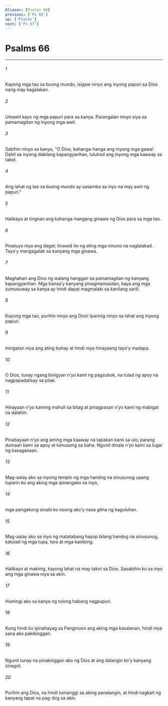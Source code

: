 ```yaml
---
Aliases: [Psalms 66]
previous: ['Ps 65']
up: ['Psalms']
next: ['Ps 67']
---
```

# Psalms 66

***

###### 1
Kayong mga tao sa buong mundo, isigaw ninyo ang inyong papuri sa Dios nang may kagalakan. 

###### 2
Umawit kayo ng mga papuri para sa kanya. Parangalan ninyo siya sa pamamagitan ng inyong mga awit. 

###### 3
Sabihin ninyo sa kanya, "O Dios, kahanga-hanga ang inyong mga gawa! Dahil sa inyong dakilang kapangyarihan, luluhod ang inyong mga kaaway sa takot. 

###### 4
Ang lahat ng tao sa buong mundo ay sasamba sa inyo na may awit ng papuri." 

###### 5
Halikayo at tingnan ang kahanga-hangang ginawa ng Dios para sa mga tao. 

###### 6
Pinatuyo niya ang dagat; tinawid ito ng ating mga ninuno na naglalakad. Tayoʼy mangagalak sa kanyang mga ginawa. 

###### 7
Maghahari ang Dios ng walang hanggan sa pamamagitan ng kanyang kapangyarihan. Mga bansaʼy kanyang pinagmamasdan, kaya ang mga sumusuway sa kanya ay hindi dapat magmalaki sa kanilang sarili. 

###### 8
Kayong mga tao, purihin ninyo ang Dios! Iparinig ninyo sa lahat ang inyong papuri. 

###### 9
Iningatan niya ang ating buhay at hindi niya hinayaang tayoʼy madapa. 

###### 10
O Dios, tunay ngang binigyan nʼyo kami ng pagsubok, na tulad ng apoy na nagpapadalisay sa pilak. 

###### 11
Hinayaan nʼyo kaming mahuli sa bitag at pinagpasan nʼyo kami ng mabigat na dalahin. 

###### 12
Pinabayaan nʼyo ang aming mga kaaway na tapakan kami sa ulo; parang dumaan kami sa apoy at lumusong sa baha. Ngunit dinala nʼyo kami sa lugar ng kasaganaan. 

###### 13
Mag-aalay ako sa inyong templo ng mga handog na sinusunog upang tuparin ko ang aking mga ipinangako sa inyo, 

###### 14
mga pangakong sinabi ko noong akoʼy nasa gitna ng kaguluhan. 

###### 15
Mag-aalay ako sa inyo ng matatabang hayop bilang handog na sinusunog, katulad ng mga tupa, toro at mga kambing. 

###### 16
Halikayo at makinig, kayong lahat na may takot sa Dios. Sasabihin ko sa inyo ang mga ginawa niya sa akin. 

###### 17
Humingi ako sa kanya ng tulong habang nagpupuri. 

###### 18
Kung hindi ko ipinahayag sa Panginoon ang aking mga kasalanan, hindi niya sana ako pakikinggan. 

###### 19
Ngunit tunay na pinakinggan ako ng Dios at ang dalangin koʼy kanyang sinagot. 

###### 20
Purihin ang Dios, na hindi tumanggi sa aking panalangin, at hindi nagkait ng kanyang tapat na pag-ibig sa akin.
